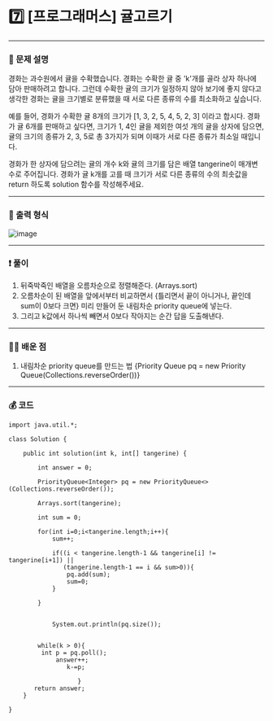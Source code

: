 # 7️⃣ [프로그래머스] 귤고르기 </span> 

---
### 📃 문제 설명
경화는 과수원에서 귤을 수확했습니다. 경화는 수확한 귤 중 'k'개를 골라 상자 하나에 담아 판매하려고 합니다. 그런데 수확한 귤의 크기가 일정하지 않아 보기에 좋지 않다고 생각한 경화는 귤을 크기별로 분류했을 때 서로 다른 종류의 수를 최소화하고 싶습니다.

예를 들어, 경화가 수확한 귤 8개의 크기가 [1, 3, 2, 5, 4, 5, 2, 3] 이라고 합시다. 경화가 귤 6개를 판매하고 싶다면, 크기가 1, 4인 귤을 제외한 여섯 개의 귤을 상자에 담으면, 귤의 크기의 종류가 2, 3, 5로 총 3가지가 되며 이때가 서로 다른 종류가 최소일 때입니다.

경화가 한 상자에 담으려는 귤의 개수 k와 귤의 크기를 담은 배열 tangerine이 매개변수로 주어집니다. 경화가 귤 k개를 고를 때 크기가 서로 다른 종류의 수의 최솟값을 return 하도록 solution 함수를 작성해주세요.


---
### 🔑 출력 형식
![image](https://github.com/handaldog/dailyalgo/assets/96431408/242bdc29-7a52-48ad-b957-67d01e05820b)

---
### ❗️ 풀이 
1. 뒤죽박죽인 배열을 오름차순으로 정렬해준다. (Arrays.sort)
2. 오름차순이 된 배열을 앞에서부터 비교하면서 {틀리면서 끝이 아니거나, 끝인데 sum이 0보다 크면} 미리 만들어 둔 내림차순 priority queue에 넣는다.
3. 그리고 k값에서 하나씩 빼면서 0보다 작아지는 순간 답을 도출해낸다.


--- 
### 👨‍💻 배운 점
1. 내림차순 priority queue를 만드는 법 {Priority Queue<Integer> pq = new Priority Queue<Integer>(Collections.reverseOrder())}

---
### 💰 코드
```
import java.util.*;

class Solution {
  
    public int solution(int k, int[] tangerine) {
        
        int answer = 0;
        
        PriorityQueue<Integer> pq = new PriorityQueue<>(Collections.reverseOrder());
        
        Arrays.sort(tangerine);
    
        int sum = 0;
        
        for(int i=0;i<tangerine.length;i++){
            sum++;
            
            if((i < tangerine.length-1 && tangerine[i] != tangerine[i+1]) ||
               (tangerine.length-1 == i && sum>0)){
                pq.add(sum);
                sum=0;
            }
     
        }
        
       
            System.out.println(pq.size());
        
        
        while(k > 0){
         int p = pq.poll();
             answer++;
                k-=p;
               
                   }
       return answer;
    }
   
}
```
